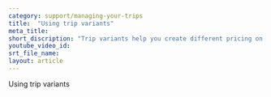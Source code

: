 ```yaml
---
category: support/managing-your-trips
title:  "Using trip variants"
meta_title: 
short_discription: "Trip variants help you create different pricing on the trip level while keeping the basic information the same. "
youtube_video_id: 
srt_file_name: 
layout: article
---
```


Using trip variants
